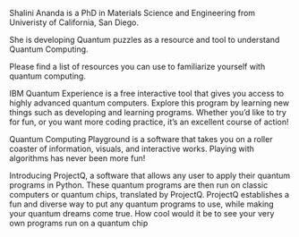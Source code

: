 Shalini Ananda is a PhD in Materials Science and Engineering from Univeristy of California, San Diego. 

She is developing Quantum puzzles as a resource and tool to understand Quantum Computing. 

Please find a list of resources you can use to familiarize yourself with quantum computing. 

IBM Quantum Experience is a free interactive tool that gives you access to highly advanced quantum computers. Explore this program by learning new things such as developing and learning programs. Whether you’d like to try for fun, or you want more coding practice, it’s an excellent course of action!‍

Quantum Computing Playground is a software that takes you on a roller coaster of information, visuals, and interactive works. Playing with algorithms has never been more fun!

Introducing ProjectQ, a software that allows any user to apply their quantum programs in Python. These quantum programs are then run on classic computers or quantum chips, translated by ProjectQ. ProjectQ establishes a fun and diverse way to put any quantum programs to use, while making your quantum dreams come true. How cool would it be to see your very own programs run on a quantum chip
